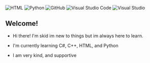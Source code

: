![HTML](https://img.shields.io/badge/html-%23121011.svg?style=for-the-badge&logo=html&logoColor=white)
![Python](https://img.shields.io/badge/python-%23121011.svg?style=for-the-badge&logo=python&logoColor=yellow)
![GitHub](https://img.shields.io/badge/github-%23121011.svg?style=for-the-badge&logo=github&logoColor=white)
![Visual Studio Code](https://img.shields.io/badge/Visual%20Studio%20Code-0078d7.svg?style=for-the-badge&logo=visual-studio-code&logoColor=white)
![Visual Studio](https://img.shields.io/badge/Visual%20Studio-%23121011.svg?style=for-the-badge&logo=visual%20studio&logoColor=purple)


## Welcome!


- Hi there! I'm skid im new to things but im always here to learn.

- I'm currently learning C#, C++, HTML, and Python

- I am very kind, and supportive



